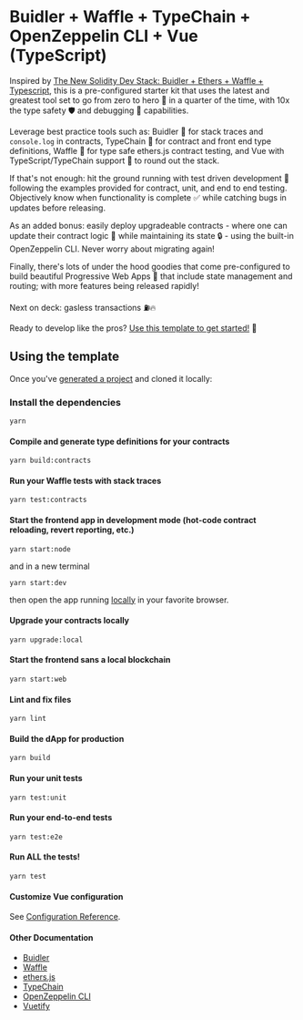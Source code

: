 # Buidler + Waffle + TypeChain + OpenZeppelin CLI + Vue (TypeScript)

Inspired by [The New Solidity Dev Stack: Buidler + Ethers + Waffle + Typescript](https://medium.com/@rahulsethuram/the-new-solidity-dev-stack-buidler-ethers-waffle-typescript-tutorial-f07917de48ae), this is a pre-configured starter kit that uses the latest and greatest tool set to go from zero to hero 💪 in a quarter of the time, with 10x the type safety 🛡️ and debugging 🐞 capabilities.

Leverage best practice tools such as: Buidler 🔨 for stack traces and `console.log` in contracts, TypeChain 🔗 for contract and front end type definitions, Waffle 🥞 for type safe ethers.js contract testing, and Vue with TypeScript/TypeChain support 🎀 to round out the stack.

If that's not enough: hit the ground running with test driven development 🧪 following the examples provided for contract, unit, and end to end testing. Objectively know when functionality is complete ✅ while catching bugs in updates before releasing.

As an added bonus: easily deploy upgradeable contracts - where one can update their contract logic 📝 while maintaining its state 🔒 - using the built-in OpenZeppelin CLI. Never worry about migrating again!

Finally, there's lots of under the hood goodies that come pre-configured to build beautiful Progressive Web Apps 🦋 that include state management and routing; with more features being released rapidly!

Next on deck: gasless transactions ⛽🔥

Ready to develop like the pros? [Use this template to get started!](https://github.com/proofoftom/buidler-waffle-typechain-vue/generate) 🚀

## Using the template

Once you've [generated a project](https://github.com/proofoftom/buidler-waffle-typechain-vue/generate) and cloned it locally:

### Install the dependencies
```
yarn
```

#### Compile and generate type definitions for your contracts
```
yarn build:contracts
```

#### Run your Waffle tests with stack traces
```
yarn test:contracts
```

#### Start the frontend app in development mode (hot-code contract reloading, revert reporting, etc.)
```
yarn start:node
```
and in a new terminal
```
yarn start:dev
```
then open the app running [locally](http://localhost:8080) in your favorite browser.

#### Upgrade your contracts locally
```
yarn upgrade:local
```

#### Start the frontend sans a local blockchain
```
yarn start:web
```

#### Lint and fix files
```
yarn lint
```

#### Build the dApp for production
```
yarn build
```

#### Run your unit tests
```
yarn test:unit
```

#### Run your end-to-end tests
```
yarn test:e2e
```

#### Run ALL the tests!
```
yarn test
```

#### Customize Vue configuration
See [Configuration Reference](https://cli.vuejs.org/config).

#### Other Documentation
* [Buidler](https://buidler.dev/getting-started)
* [Waffle](https://ethereum-waffle.readthedocs.io)
* [ethers.js](https://docs.ethers.io/ethers.js/html)
* [TypeChain](https://github.com/ethereum-ts/TypeChain)
* [OpenZeppelin CLI](https://docs.openzeppelin.com/cli/2.7)
* [Vuetify](https://vuetifyjs.com/getting-started/quick-start)

